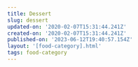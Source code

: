 ```yaml
---
title: Dessert
slug: dessert
updated-on: '2020-02-07T15:31:44.241Z'
created-on: '2020-02-07T15:31:44.241Z'
published-on: '2023-06-12T19:40:57.154Z'
layout: '[food-category].html'
tags: food-category
---
```



